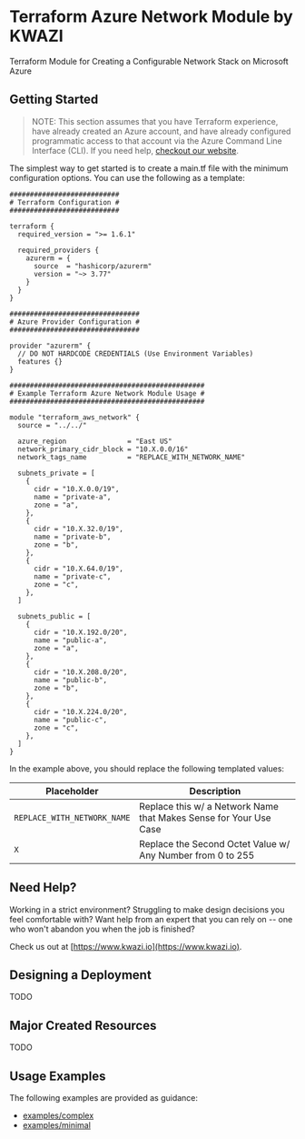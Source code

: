 # Terraform Azure Network Module by KWAZI

Terraform Module for Creating a Configurable Network Stack on Microsoft Azure

## Getting Started

> NOTE: This section assumes that you have Terraform experience, have already created an Azure account, and have already configured programmatic access to that account via the Azure Command Line Interface (CLI). If you need help, [checkout our website](https://www.kwazi.io).

The simplest way to get started is to create a main.tf file with the minimum configuration options. You can use the following as a template:

```HCL
###########################
# Terraform Configuration #
###########################

terraform {
  required_version = ">= 1.6.1"

  required_providers {
    azurerm = {
      source  = "hashicorp/azurerm"
      version = "~> 3.77"
    }
  }
}

################################
# Azure Provider Configuration #
################################

provider "azurerm" {
  // DO NOT HARDCODE CREDENTIALS (Use Environment Variables)
  features {}
}

################################################
# Example Terraform Azure Network Module Usage #
################################################

module "terraform_aws_network" {
  source = "../../"

  azure_region               = "East US"
  network_primary_cidr_block = "10.X.0.0/16"
  network_tags_name          = "REPLACE_WITH_NETWORK_NAME"

  subnets_private = [
    {
      cidr = "10.X.0.0/19",
      name = "private-a",
      zone = "a",
    },
    {
      cidr = "10.X.32.0/19",
      name = "private-b",
      zone = "b",
    },
    {
      cidr = "10.X.64.0/19",
      name = "private-c",
      zone = "c",
    },
  ]

  subnets_public = [
    {
      cidr = "10.X.192.0/20",
      name = "public-a",
      zone = "a",
    },
    {
      cidr = "10.X.208.0/20",
      name = "public-b",
      zone = "b",
    },
    {
      cidr = "10.X.224.0/20",
      name = "public-c",
      zone = "c",
    },
  ]
}

```

In the example above, you should replace the following templated values:

Placeholder | Description
--- | ---
`REPLACE_WITH_NETWORK_NAME` | Replace this w/ a Network Name that Makes Sense for Your Use Case
`X` | Replace the Second Octet Value w/ Any Number from 0 to 255

## Need Help?

Working in a strict environment? Struggling to make design decisions you feel comfortable with? Want help from an expert that you can rely on -- one who won't abandon you when the job is finished?

Check us out at [https://www.kwazi.io](https://www.kwazi.io).

## Designing a Deployment

TODO

## Major Created Resources

TODO

## Usage Examples

The following examples are provided as guidance:

* [examples/complex](examples/complex/main.tf)
* [examples/minimal](examples/minimal/main.tf)
